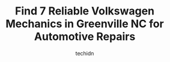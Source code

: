 ---
layout: ampstory
image: https://images.unsplash.com/photo-1639928845095-b2c86c3cde80?ixlib=rb-4.0.3&ixid=MnwxMjA3fDB8MHxwaG90by1wYWdlfHx8fGVufDB8fHx8&auto=format&fit=crop&w=640&h=853&q=80
author: techidn
featured: false
description: When it comes to finding reliable automotive experts in Greenville NC, USA, look no further than the 7 best Volkswagen Mechanic in the area. With their exceptional skills and dedication to p
title: Find 7 Reliable Volkswagen Mechanics in Greenville NC for Automotive Repairs
cover:
   title: Find 7 Reliable Volkswagen Mechanics in Greenville NC for Automotive Repairs
   subtitle: Rickpate
   background: https://images.unsplash.com/photo-1639928845095-b2c86c3cde80?ixlib=rb-4.0.3&ixid=MnwxMjA3fDB8MHxwaG90by1wYWdlfHx8fGVufDB8fHx8&auto=format&fit=crop&w=640&h=853&q=80

pages: 
 - layout: thirds
   top: <h1>#1 Import Services</h1>
   bottom: "<p>Import Services in Greenville, North Carolina is the best! My 2004 Land Rover discovery needed a new engine. I am blessed to find this place that has a great reputation! </p>"
   background: https://www.knot35.com/toplist/wp-content/uploads/2023/06/best-volkswagen-mechanic-1-in-greenville-nc-1685834881.jpeg
   backgroundblur: true
 - layout: thirds
   top: <h1>#2 Pecheles Automotive</h1>
   bottom: "<p>203 Greenville Blvd SE, Greenville, NC 27858, United States</p>"
   background: https://www.knot35.com/toplist/wp-content/uploads/2023/06/best-volkswagen-mechanic-2-in-greenville-nc-1685834881.jpeg
   cta:
      link: https://www.knot35.com/toplist/find-7-reliable-volkswagen-mechanics-in-greenville-nc-for-automotive-repairs/
      text: Find 7 Reliable Volkswagen Mechanics in Greenville NC for Automotive Repairs
 - layout: thirds
   top: <h1>#3 Pirate Auto Care Center Inc</h1>
   bottom: "<p>2616 E 10th St, Greenville, NC 27858, United States</p>"
   background: https://www.knot35.com/toplist/wp-content/uploads/2023/06/best-volkswagen-mechanic-3-in-greenville-nc-1685834881.jpeg
   cta:
      link: https://www.knot35.com/toplist/find-7-reliable-volkswagen-mechanics-in-greenville-nc-for-automotive-repairs/
      text: Find 7 Reliable Volkswagen Mechanics in Greenville NC for Automotive Repairs
 - layout: thirds
   top: <h1>#4 East Carolina Auto Exchange</h1>
   bottom: "<p>3825 Charles Blvd, Greenville, NC 27858, United States</p>"
   background: https://images.unsplash.com/photo-1567095761054-7a02e69e5c43?ixlib=rb-4.0.3&ixid=MnwxMjA3fDB8MHxwaG90by1wYWdlfHx8fGVufDB8fHx8&auto=format&fit=crop&w=640&h=853&q=80
   cta:
      link: https://www.knot35.com/toplist/find-7-reliable-volkswagen-mechanics-in-greenville-nc-for-automotive-repairs/
      text: Find 7 Reliable Volkswagen Mechanics in Greenville NC for Automotive Repairs
 - layout: thirds
   top: <h1>#5 Eurasian Automotive Center - Bosch Car Service</h1>
   bottom: "<p>3142 Moseley Dr, Greenville, NC 27858, United States</p>"
   background: https://images.unsplash.com/photo-1518640467707-6811f4a6ab73?ixlib=rb-4.0.3&ixid=MnwxMjA3fDB8MHxwaG90by1wYWdlfHx8fGVufDB8fHx8&auto=format&fit=crop&w=640&h=853&q=80
   cta:
      link: https://www.knot35.com/toplist/find-7-reliable-volkswagen-mechanics-in-greenville-nc-for-automotive-repairs/
      text: Find 7 Reliable Volkswagen Mechanics in Greenville NC for Automotive Repairs
 - layout: thirds
   top: <h1>#6 Audi Greenville Parts Center, NC</h1>
   bottom: "<p>3001 Evans St, Greenville, NC 27858, United States</p>"
   background: https://images.unsplash.com/photo-1546497974-b213c9efb599?ixlib=rb-4.0.3&ixid=MnwxMjA3fDB8MHxwaG90by1wYWdlfHx8fGVufDB8fHx8&auto=format&fit=crop&w=640&h=853&q=80
   cta:
      link: https://www.knot35.com/toplist/find-7-reliable-volkswagen-mechanics-in-greenville-nc-for-automotive-repairs/
      text: Find 7 Reliable Volkswagen Mechanics in Greenville NC for Automotive Repairs
 - layout: thirds
   top: <h1>#7 Capital Subaru of Greenville Service</h1>
   bottom: "<p>3999 S Memorial Dr, Winterville, NC 28590, United States</p>"
   background: https://images.unsplash.com/photo-1614648718611-0635f29016cb?ixlib=rb-4.0.3&ixid=MnwxMjA3fDB8MHxwaG90by1wYWdlfHx8fGVufDB8fHx8&auto=format&fit=crop&w=640&h=853&q=80
   cta:
      link: https://www.knot35.com/toplist/find-7-reliable-volkswagen-mechanics-in-greenville-nc-for-automotive-repairs/
      text: Find 7 Reliable Volkswagen Mechanics in Greenville NC for Automotive Repairs
 - layout: thirds
   middle: Continue reading...
   background: https://images.unsplash.com/photo-1522441815192-d9f04eb0615c?ixlib=rb-4.0.3&ixid=MnwxMjA3fDB8MHxwaG90by1wYWdlfHx8fGVufDB8fHx8&auto=format&fit=crop&w=640&h=853&q=80
   cta:
      link: https://www.knot35.com/toplist/find-7-reliable-volkswagen-mechanics-in-greenville-nc-for-automotive-repairs/
      text: Find 7 Reliable Volkswagen Mechanics in Greenville NC for Automotive Repairs
      
---